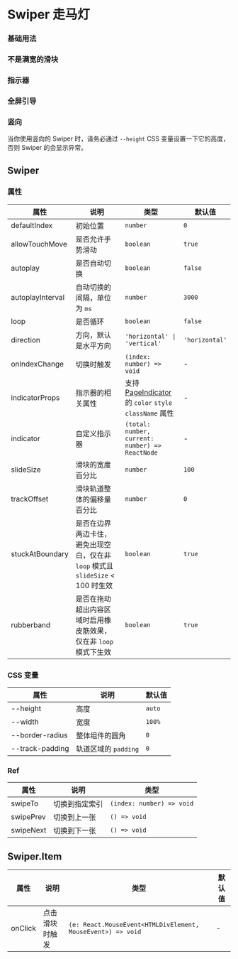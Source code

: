 # Swiper 走马灯

### 基础用法

<code src="./demos/demo1.tsx"></code>

### 不是满宽的滑块

<code src="./demos/demo4.tsx"></code>

### 指示器

<code src="./demos/demo2.tsx"></code>

### 全屏引导

<code src="./demos/demo3.tsx"></code>

### 竖向

当你使用竖向的 Swiper 时，请务必通过 `--height` CSS 变量设置一下它的高度，否则 Swiper 的会显示异常。

<code src="./demos/demo5.tsx"></code>

<code src="./demos/demo6.tsx" debug></code>
<code src="./demos/demo7.tsx" debug></code>

## Swiper

### 属性

| 属性             | 说明                                                                            | 类型                                                                       | 默认值         |
| ---------------- | ------------------------------------------------------------------------------- | -------------------------------------------------------------------------- | -------------- |
| defaultIndex     | 初始位置                                                                        | `number`                                                                   | `0`            |
| allowTouchMove   | 是否允许手势滑动                                                                | `boolean`                                                                  | `true`         |
| autoplay         | 是否自动切换                                                                    | `boolean`                                                                  | `false`        |
| autoplayInterval | 自动切换的间隔，单位为 `ms`                                                     | `number`                                                                   | `3000`         |
| loop             | 是否循环                                                                        | `boolean`                                                                  | `false`        |
| direction        | 方向，默认是水平方向                                                            | `'horizontal' \| 'vertical'`                                               | `'horizontal'` |
| onIndexChange    | 切换时触发                                                                      | `(index: number) => void`                                                  | -              |
| indicatorProps   | 指示器的相关属性                                                                | 支持 [PageIndicator](./page-indicator) 的 `color` `style` `className` 属性 | -              |
| indicator        | 自定义指示器                                                                    | `(total: number, current: number) => ReactNode`                            | -              |
| slideSize        | 滑块的宽度百分比                                                                | `number`                                                                   | `100`          |
| trackOffset      | 滑块轨道整体的偏移量百分比                                                      | `number`                                                                   | `0`            |
| stuckAtBoundary  | 是否在边界两边卡住，避免出现空白，仅在非 `loop` 模式且 `slideSize` < 100 时生效 | `boolean`                                                                  | `true`         |
| rubberband       | 是否在拖动超出内容区域时启用橡皮筋效果，仅在非 `loop` 模式下生效                | `boolean`                                                                  | `true`         |

### CSS 变量

| 属性            | 说明                 | 默认值 |
| --------------- | -------------------- | ------ |
| --height        | 高度                 | `auto` |
| --width         | 宽度                 | `100%` |
| --border-radius | 整体组件的圆角       | `0`    |
| --track-padding | 轨道区域的 `padding` | `0`    |

### Ref

| 属性      | 说明           | 类型                      |
| --------- | -------------- | ------------------------- |
| swipeTo   | 切换到指定索引 | `(index: number) => void` |
| swipePrev | 切换到上一张   | `() => void`              |
| swipeNext | 切换到下一张   | `() => void`              |

## Swiper.Item

| 属性    | 说明           | 类型                                                        | 默认值 |
| ------- | -------------- | ----------------------------------------------------------- | ------ |
| onClick | 点击滑块时触发 | `(e: React.MouseEvent<HTMLDivElement, MouseEvent>) => void` | -      |
